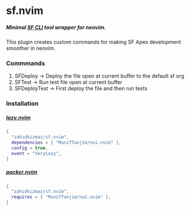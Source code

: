 # sf.nvim

##### Minimal [SF CLI](https://github.com/salesforcecli/cli) tool wrapper for neovim.

This plugin creates custom commands for making SF Apex development smoother in neovim.

### Commmands

1. SFDeploy -> Deploy the file open at current buffer to the default sf org
1. SFTest -> Run test file open at current buffer
1. SFDeployTest -> First deploy the file and then run tests

### Installation

##### [lazy.nvim](https://github.com/folke/lazy.nvim)

```lua
{
  "zahidkizmaz/sf.nvim",
  dependencies = { "MunifTanjim/nui.nvim" },
  config = true,
  event = "VeryLazy",
}
```

##### [packer.nvim](https://github.com/wbthomason/packer.nvim)

```lua
{
  "zahidkizmaz/sf.nvim",
  requires = { "MunifTanjim/nui.nvim" },
}
```
